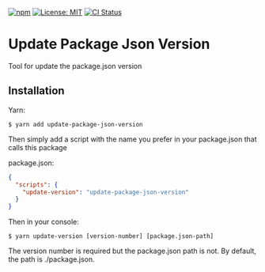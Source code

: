 [![npm](https://img.shields.io/npm/v/update-package-json-version)](https://www.npmjs.com/package/update-package-json-version)
[![License: MIT](https://img.shields.io/badge/License-MIT-yellow.svg)](https://opensource.org/licenses/MIT)
[![CI Status](https://github.com/ldamoredev/update-package-json-version/actions/workflows/main.yml/badge.svg?branch=main)](https://github.com/ldamoredev/update-package-json-version/actions)

# Update Package Json Version 
Tool for update the package.json version

## Installation

Yarn:
```shell
$ yarn add update-package-json-version
```

Then simply add a script with the name you prefer in your package.json that calls this package

package.json:
```json
{
  "scripts": {
    "update-version": "update-package-json-version"
  }
}
```

Then in your console:
```shell
$ yarn update-version [version-number] [package.json-path] 
```

The version number is required but the package.json path is not. By default, the path is ./package.json.

